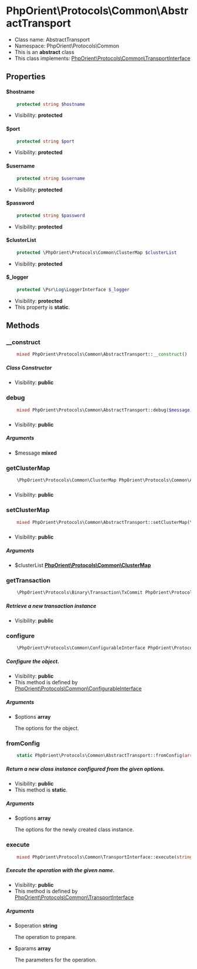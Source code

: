 PhpOrient\Protocols\Common\AbstractTransport
===============






* Class name: AbstractTransport
* Namespace: PhpOrient\Protocols\Common
* This is an **abstract** class
* This class implements: [PhpOrient\Protocols\Common\TransportInterface](PhpOrient-Protocols-Common-TransportInterface)




Properties
----------


#### $hostname
```php
    protected string $hostname
```
 



* Visibility: **protected**


#### $port
```php
    protected string $port
```
 



* Visibility: **protected**


#### $username
```php
    protected string $username
```
 



* Visibility: **protected**


#### $password
```php
    protected string $password
```
 



* Visibility: **protected**


#### $clusterList
```php
    protected \PhpOrient\Protocols\Common\ClusterMap $clusterList
```
 



* Visibility: **protected**


#### $_logger
```php
    protected \Psr\Log\LoggerInterface $_logger
```
 



* Visibility: **protected**
* This property is **static**.


Methods
-------


### __construct
```php
    mixed PhpOrient\Protocols\Common\AbstractTransport::__construct()
```
##### Class Constructor



* Visibility: **public**




### debug
```php
    mixed PhpOrient\Protocols\Common\AbstractTransport::debug($message)
```
##### 



* Visibility: **public**


##### Arguments
* $message **mixed**



### getClusterMap
```php
    \PhpOrient\Protocols\Common\ClusterMap PhpOrient\Protocols\Common\AbstractTransport::getClusterMap()
```
##### 



* Visibility: **public**




### setClusterMap
```php
    mixed PhpOrient\Protocols\Common\AbstractTransport::setClusterMap(\PhpOrient\Protocols\Common\ClusterMap $clusterList)
```
##### 



* Visibility: **public**


##### Arguments
* $clusterList **[PhpOrient\Protocols\Common\ClusterMap](PhpOrient-Protocols-Common-ClusterMap)**



### getTransaction
```php
    \PhpOrient\Protocols\Binary\Transaction\TxCommit PhpOrient\Protocols\Common\AbstractTransport::getTransaction()
```
##### Retrieve a new transaction instance



* Visibility: **public**




### configure
```php
    \PhpOrient\Protocols\Common\ConfigurableInterface PhpOrient\Protocols\Common\ConfigurableInterface::configure(array $options)
```
##### Configure the object.



* Visibility: **public**
* This method is defined by [PhpOrient\Protocols\Common\ConfigurableInterface](PhpOrient-Protocols-Common-ConfigurableInterface)


##### Arguments
* $options **array** <p>The options for the object.</p>



### fromConfig
```php
    static PhpOrient\Protocols\Common\AbstractTransport::fromConfig(array $options)
```
##### Return a new class instance configured from the given options.



* Visibility: **public**
* This method is **static**.


##### Arguments
* $options **array** <p>The options for the newly created class instance.</p>



### execute
```php
    mixed PhpOrient\Protocols\Common\TransportInterface::execute(string $operation, array $params)
```
##### Execute the operation with the given name.



* Visibility: **public**
* This method is defined by [PhpOrient\Protocols\Common\TransportInterface](PhpOrient-Protocols-Common-TransportInterface)


##### Arguments
* $operation **string** <p>The operation to prepare.</p>
* $params **array** <p>The parameters for the operation.</p>


